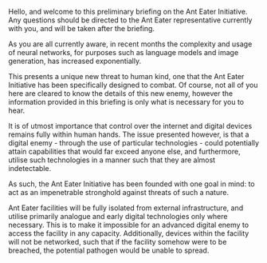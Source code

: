 Hello, and welcome to this preliminary briefing on the Ant Eater Initiative. Any questions should be directed to the Ant Eater representative currently with you, and will be taken after the briefing.

As you are all currently aware, in recent months the complexity and usage of neural networks, for purposes such as language models and image generation, has increased exponentially.

This presents a unique new threat to human kind, one that the Ant Eater Initiative has been specifically designed to combat. Of course, not all of you here are cleared to know the details of this new enemy, however the information provided in this briefing is only what is necessary for you to hear.

It is of utmost importance that control over the internet and digital devices remains fully within human hands. The issue presented however, is that a digital enemy - through the use of particular technologies - could potentially attain capabilities that would far exceed anyone else, and furthermore, utilise such technologies in a manner such that they are almost indetectable.

As such, the Ant Eater Initiative has been founded with one goal in mind: to act as an impenetrable stronghold against threats of such a nature. 

Ant Eater facilities will be fully isolated from external infrastructure, and utilise primarily analogue and early digital technologies only where necessary. This is to make it impossible for an advanced digital enemy to access the facility in any capacity. Additionally, devices within the facility will not be networked, such that if the facility somehow were to be breached, the potential pathogen would be unable to spread.
